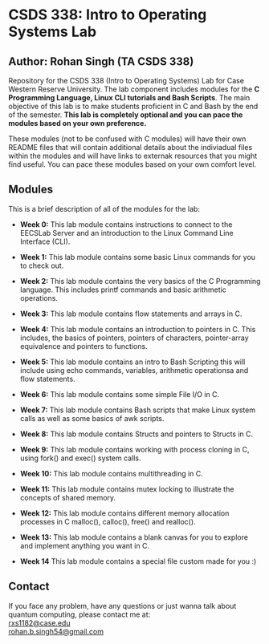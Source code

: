 # CSDS 338: Intro to Operating Systems Lab
## Author: Rohan Singh (TA CSDS 338)   

Repository for the CSDS 338 (Intro to Operating Systems) Lab for Case Western Reserve University. The lab component includes modules for the **C Programming Language, Linux CLI tutorials and Bash Scripts**. The main objective of this lab is to make students proficient in C and Bash by the end of the semester. **This lab is completely optional and you can pace the modules based on your own preference.**   

These modules (not to be confused with C modules) will have their own README files that will contain additional details about the indiviadual files within the modules and will have links to externak resources that you might find useful. You can pace these modules based on your own comfort level.  

## Modules  
This is a brief description of all of the modules for the lab:
  - **Week 0:** This lab module contains instructions to connect to the EECSLab Server and an introduction to the Linux Command Line Interface (CLI).  
  - **Week 1:** This lab module contains some basic Linux commands for you to check out.  
  - **Week 2:** This lab module contains the very basics of the C Programming language. This includes printf commands and basic arithmetic operations.  
  - **Week 3:** This lab module contains flow statements and arrays in C.  
  - **Week 4:** This lab module contains an introduction to pointers in C. This includes, the basics of pointers, pointers of characters, pointer-array equivalence and pointers to functions.     
  - **Week 5:** This lab module contains an intro to Bash Scripting this will include using echo commands, variables, arithmetic operationsa and flow statements.  
  - **Week 6:** This lab module contains some simple File I/O in C.    
  - **Week 7:** This lab module contains Bash scripts that make Linux system calls as well as some basics of awk scripts.  
  - **Week 8:** This lab module contains Structs and pointers to Structs in C.  

  - **Week 9:** This lab module contains working with process cloning in C, using fork() and exec() system calls.  
  - **Week 10:** This lab module contains multithreading in C.  
  - **Week 11:** This lab module contains mutex locking to illustrate the concepts of shared memory.    
  - **Week 12:** This lab module contains different memory allocation processes in C malloc(), calloc(), free() and realloc().  
  - **Week 13:** This lab module contains a blank canvas for you to explore and implement anything you want in C.  
  - **Week 14** This lab module contains a special file custom made for you :)  
  
 
## Contact
If you face any problem, have any questions or just wanna talk about quantum computing, please contact me at:  
rxs1182@case.edu  
rohan.b.singh54@gmail.com  
